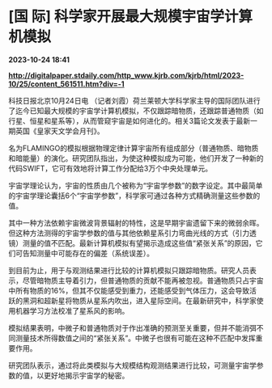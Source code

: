 # [国 际] 科学家开展最大规模宇宙学计算机模拟

**2023-10-24 18:41**

**http://digitalpaper.stdaily.com/http_www.kjrb.com/kjrb/html/2023-10/25/content_561511.htm?div=-1**

 科技日报北京10月24日电 （记者刘霞）荷兰莱顿大学科学家主导的国际团队进行了迄今已知最大规模的宇宙学计算机模拟，不仅跟踪暗物质，还跟踪普通物质（如行星、恒星和星系等），从而管窥宇宙是如何进化的。相关3篇论文发表于最新一期英国《皇家天文学会月刊》。

 名为FLAMINGO的模拟根据物理定律计算宇宙所有组成部分（普通物质、暗物质和暗能量）的演化。研究团队指出，为使这种模拟成为可能，他们开发了一种新的代码SWIFT，它可有效地将计算工作分配给3万个中央处理单元。

 宇宙学理论认为，宇宙的性质由几个被称为“宇宙学参数”的数字设定。其中最简单的宇宙学理论囊括6个“宇宙学参数”，科学家可通过各种方式精确测量这些参数的值。

 其中一种方法依赖宇宙微波背景辐射的特性，这是早期宇宙遗留下来的微弱余晖。但这种方法测得的宇宙学参数的值与其他依赖星系引力弯曲光线的方式（引力透镜）测量的值不匹配。最新计算机模拟有望揭示造成这些值“紧张关系”的原因，它们可告知测量中可能存在的偏差（系统误差）。

 到目前为止，用于与观测结果进行比较的计算机模拟只跟踪暗物质。研究人员表示，尽管暗物质主导着引力，但普通物质的贡献不能再被忽视。普通物质只占宇宙中所有物质的16%，但其不仅能感受到重力，还能感受到气体压力，这会导致活跃的黑洞和超新星将物质从星系内吹出，进入星际空间。在最新研究中，科学家使用机器学习方法校准了星系风的影响。

 模拟结果表明，中微子和普通物质对于作出准确的预测至关重要，但并不能消弭不同测量技术所得数值之间的“紧张关系”。中微子也很有可能在这种不匹配中发挥重要作用。

 研究团队表示，通过将此类模拟与大规模结构观测结果进行比较，可测量宇宙学参数的值，以更好地揭示宇宙学的秘密。
